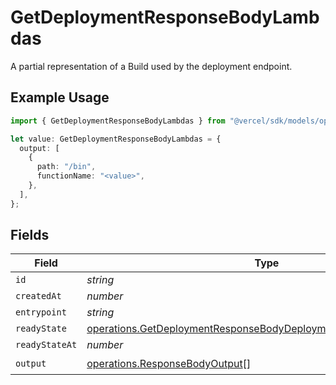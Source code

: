# GetDeploymentResponseBodyLambdas

A partial representation of a Build used by the deployment endpoint.

## Example Usage

```typescript
import { GetDeploymentResponseBodyLambdas } from "@vercel/sdk/models/operations/getdeployment.js";

let value: GetDeploymentResponseBodyLambdas = {
  output: [
    {
      path: "/bin",
      functionName: "<value>",
    },
  ],
};
```

## Fields

| Field                                                                                                                                                  | Type                                                                                                                                                   | Required                                                                                                                                               | Description                                                                                                                                            |
| ------------------------------------------------------------------------------------------------------------------------------------------------------ | ------------------------------------------------------------------------------------------------------------------------------------------------------ | ------------------------------------------------------------------------------------------------------------------------------------------------------ | ------------------------------------------------------------------------------------------------------------------------------------------------------ |
| `id`                                                                                                                                                   | *string*                                                                                                                                               | :heavy_minus_sign:                                                                                                                                     | N/A                                                                                                                                                    |
| `createdAt`                                                                                                                                            | *number*                                                                                                                                               | :heavy_minus_sign:                                                                                                                                     | N/A                                                                                                                                                    |
| `entrypoint`                                                                                                                                           | *string*                                                                                                                                               | :heavy_minus_sign:                                                                                                                                     | N/A                                                                                                                                                    |
| `readyState`                                                                                                                                           | [operations.GetDeploymentResponseBodyDeploymentsResponseReadyState](../../models/operations/getdeploymentresponsebodydeploymentsresponsereadystate.md) | :heavy_minus_sign:                                                                                                                                     | N/A                                                                                                                                                    |
| `readyStateAt`                                                                                                                                         | *number*                                                                                                                                               | :heavy_minus_sign:                                                                                                                                     | N/A                                                                                                                                                    |
| `output`                                                                                                                                               | [operations.ResponseBodyOutput](../../models/operations/responsebodyoutput.md)[]                                                                       | :heavy_check_mark:                                                                                                                                     | N/A                                                                                                                                                    |